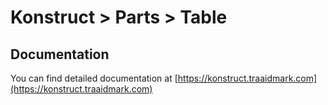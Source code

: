 # Konstruct > Parts > Table

## Documentation

You can find detailed documentation at [https://konstruct.traaidmark.com](https://konstruct.traaidmark.com)
